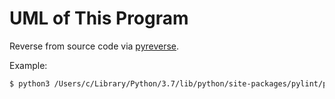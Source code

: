 # UML of This Program

Reverse from source code via [pyreverse](https://www.logilab.org/blogentry/6883).

Example:

```sh
$ python3 /Users/c/Library/Python/3.7/lib/python/site-packages/pylint/pyreverse/main.py -o pdf -p MusharingServer /Users/c/musharing_server 
```

